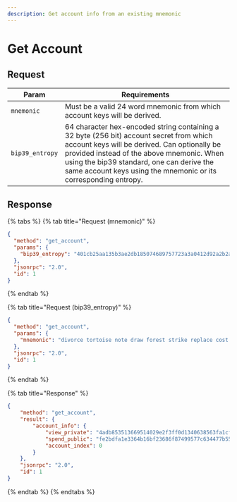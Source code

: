 ```yaml
---
description: Get account info from an existing mnemonic
---
```


# Get Account

## Request

| Param           | Requirements                                                                                                                                                                                                                                                                                          |
| --------------- | ----------------------------------------------------------------------------------------------------------------------------------------------------------------------------------------------------------------------------------------------------------------------------------------------------- |
| `mnemonic`      | Must be a valid 24 word mnemonic from which account keys will be derived.                                                                                                                                                                                                                             |
| `bip39_entropy` | 64 character hex-encoded string containing a 32 byte (256 bit) account secret from which account keys will be derived. Can optionally be provided instead of the above mnemonic. When using the bip39 standard, one can derive the same account keys using the mnemonic or its corresponding entropy. |

## Response

{% tabs %}
{% tab title="Request (mnemonic)" %}
```json
{
  "method": "get_account",
  "params": {
    "bip39_entropy": "401cb25aa135b3ae2db185074689757723a3a0412d92a2b2aad72f4b1445de68"
  },
  "jsonrpc": "2.0",
  "id": 1
}
```
{% endtab %}

{% tab title="Request (bip39_entropy)" %}
```json
{
  "method": "get_account",
  "params": {
    "mnemonic": "divorce tortoise note draw forest strike replace cost also crowd front unusual demand south again rather pencil next remind future rally carry keen artefact"
  },
  "jsonrpc": "2.0",
  "id": 1
}
```
{% endtab %}

{% tab title="Response" %}
```json
{
    "method": "get_account",
    "result": {
        "account_info": {
            "view_private": "4adb853513669514029e2f3ff0d1340638563fa1cff31b5a0a68aa70fe9e6c04",
            "spend_public": "fe2bdfa1e3364b16bf23686f87499577c634477b553e7b3ddcaa35a9e8ec4e12",
            "account_index": 0
        }
    },
    "jsonrpc": "2.0",
    "id": 1
}
```
{% endtab %}
{% endtabs %}

